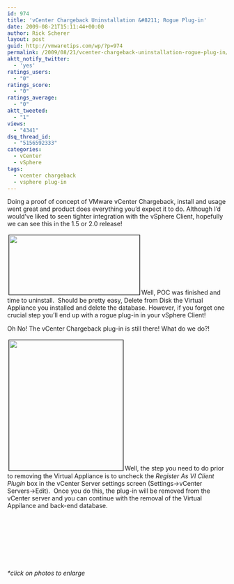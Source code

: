 ```yaml
---
id: 974
title: 'vCenter Chargeback Uninstallation &#8211; Rogue Plug-in'
date: 2009-08-21T15:11:44+00:00
author: Rick Scherer
layout: post
guid: http://vmwaretips.com/wp/?p=974
permalink: /2009/08/21/vcenter-chargeback-uninstallation-rogue-plug-in/
aktt_notify_twitter:
  - 'yes'
ratings_users:
  - "0"
ratings_score:
  - "0"
ratings_average:
  - "0"
aktt_tweeted:
  - "1"
views:
  - "4341"
dsq_thread_id:
  - "5156592333"
categories:
  - vCenter
  - vSphere
tags:
  - vcenter chargeback
  - vsphere plug-in
---
```

Doing a proof of concept of VMware vCenter Chargeback, install and usage went great and product does everything you&#8217;d expect it to do. Although I&#8217;d would&#8217;ve liked to seen tighter integration with the vSphere Client, hopefully we can see this in the 1.5 or 2.0 release!

<a rel="attachment wp-att-975" href="http://vmwaretips.com/wp/wp-content/uploads/2009/08/vwcb-plugin.png"><img class="alignright size-medium wp-image-975" style="border: 1px solid black; margin: 3px;" title="chargeback-plugin" src="http://vmwaretips.com/wp/wp-content/uploads/2009/08/vwcb-plugin-300x137.png" alt="" width="300" height="137" srcset="http://vmwaretips.com/wp/wp-content/uploads/2009/08/vwcb-plugin-300x137.png 300w, http://vmwaretips.com/wp/wp-content/uploads/2009/08/vwcb-plugin.png 944w" sizes="(max-width: 300px) 100vw, 300px" /></a>Well, POC was finished and time to uninstall.  Should be pretty easy, Delete from Disk the Virtual Appliance you installed and delete the database. However, if you forget one crucial step you&#8217;ll end up with a rogue plug-in in your vSphere Client!

Oh No! The vCenter Chargeback plug-in is still there! What do we do?!

<a rel="attachment wp-att-976" href="http://vmwaretips.com/wp/wp-content/uploads/2009/08/vwcb-info.png"><img class="alignleft size-medium wp-image-976" style="border: 1px solid black; margin: 3px;" title="chargeback-info" src="http://vmwaretips.com/wp/wp-content/uploads/2009/08/vwcb-info-262x300.png" alt="" width="262" height="300" srcset="http://vmwaretips.com/wp/wp-content/uploads/2009/08/vwcb-info-262x300.png 262w, http://vmwaretips.com/wp/wp-content/uploads/2009/08/vwcb-info.png 442w" sizes="(max-width: 262px) 100vw, 262px" /></a>Well, the step you need to do prior to removing the Virtual Appliance is to uncheck the _Register As VI Client Plugin_ box in the vCenter Server settings screen (Settings->vCenter Servers->Edit).  Once you do this, the plug-in will be removed from the vCenter server and you can continue with the removal of the Virtual Appilance and back-end database.

&nbsp;

&nbsp;

&nbsp;

&nbsp;

_*click on photos to enlarge_